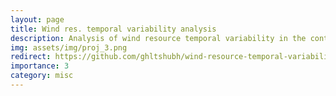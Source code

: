 ```yaml
---
layout: page
title: Wind res. temporal variability analysis
description: Analysis of wind resource temporal variability in the continental US.
img: assets/img/proj_3.png
redirect: https://github.com/ghltshubh/wind-resource-temporal-variability-analysis/
importance: 3
category: misc
---
```


